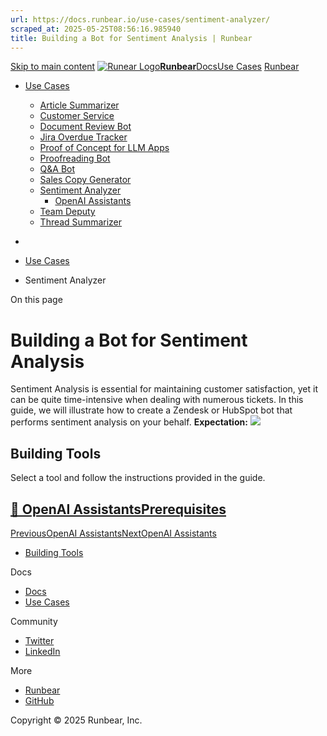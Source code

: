 ```yaml
---
url: https://docs.runbear.io/use-cases/sentiment-analyzer/
scraped_at: 2025-05-25T08:56:16.985940
title: Building a Bot for Sentiment Analysis | Runbear
---
```


[Skip to main content](https://docs.runbear.io/use-cases/sentiment-analyzer/#__docusaurus_skipToContent_fallback)
[![Runear Logo](https://docs.runbear.io/img/logo.svg)**Runbear**](https://docs.runbear.io/)[Docs](https://docs.runbear.io/)[Use Cases](https://docs.runbear.io/use-cases)
[Runbear](https://runbear.io)
  * [Use Cases](https://docs.runbear.io/use-cases)
    * [Article Summarizer](https://docs.runbear.io/use-cases/article-summarizer/)
    * [Customer Service](https://docs.runbear.io/use-cases/sentiment-analyzer/)
    * [Document Review Bot](https://docs.runbear.io/use-cases/document-review-bot/)
    * [Jira Overdue Tracker](https://docs.runbear.io/use-cases/jira-overdue-tracker/)
    * [Proof of Concept for LLM Apps](https://docs.runbear.io/use-cases/proof-of-concept/)
    * [Proofreading Bot](https://docs.runbear.io/use-cases/proofreading-bot/)
    * [Q&A Bot](https://docs.runbear.io/use-cases/qna-bot/)
    * [Sales Copy Generator](https://docs.runbear.io/use-cases/sales-copy-generator/)
    * [Sentiment Analyzer](https://docs.runbear.io/use-cases/sentiment-analyzer/)
      * [OpenAI Assistants](https://docs.runbear.io/use-cases/sentiment-analyzer/openai-assistants)
    * [Team Deputy](https://docs.runbear.io/use-cases/team-deputy/)
    * [Thread Summarizer](https://docs.runbear.io/use-cases/thread-summarizer/)


  * [](https://docs.runbear.io/)
  * [Use Cases](https://docs.runbear.io/use-cases)
  * Sentiment Analyzer


On this page
# Building a Bot for Sentiment Analysis
Sentiment Analysis is essential for maintaining customer satisfaction, yet it can be quite time-intensive when dealing with numerous tickets. In this guide, we will illustrate how to create a Zendesk or HubSpot bot that performs sentiment analysis on your behalf.
**Expectation:**
![](https://docs.runbear.io/assets/images/zendesk-example-1-193a0b8cd87aa76a2356ac026874f1d6.png)
## Building Tools[​](https://docs.runbear.io/use-cases/sentiment-analyzer/#building-tools "Direct link to Building Tools")
Select a tool and follow the instructions provided in the guide.
## [📄️ OpenAI AssistantsPrerequisites](https://docs.runbear.io/use-cases/sentiment-analyzer/openai-assistants)
[PreviousOpenAI Assistants](https://docs.runbear.io/use-cases/sales-copy-generator/openai-assistants)[NextOpenAI Assistants](https://docs.runbear.io/use-cases/sentiment-analyzer/openai-assistants)
  * [Building Tools](https://docs.runbear.io/use-cases/sentiment-analyzer/#building-tools)


Docs
  * [Docs](https://docs.runbear.io/)
  * [Use Cases](https://docs.runbear.io/use-cases)


Community
  * [Twitter](https://twitter.com/runbear_io)
  * [LinkedIn](https://www.linkedin.com/company/runbear)


More
  * [Runbear](https://runbear.io)
  * [GitHub](https://github.com/runbear-io/plugbear-python-sdk)


Copyright © 2025 Runbear, Inc.

